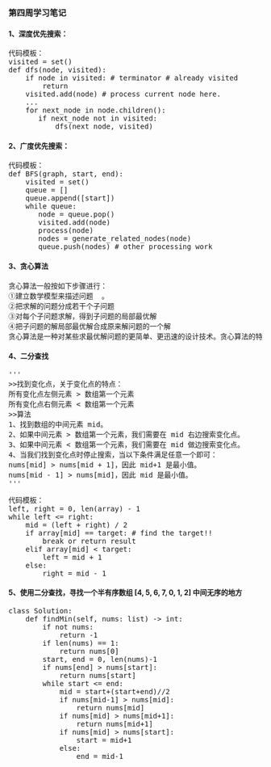 <h3>第四周学习笔记 </h3>
<h4>1、深度优先搜索：</h4>
<pre>代码模板：
visited = set() 
def dfs(node, visited):
    if node in visited: # terminator # already visited
        return
    visited.add(node) # process current node here.
    ...
    for next_node in node.children():
       if next_node not in visited:
           dfs(next_node, visited)
</pre>
<h4>2、广度优先搜索：</h4>
<p><pre>代码模板：
def BFS(graph, start, end):
    visited = set()
    queue = []
    queue.append([start])
    while queue:
       node = queue.pop()
       visited.add(node)
       process(node)
       nodes = generate_related_nodes(node)
       queue.push(nodes) # other processing work
</pre></p>
<h4>3、贪心算法</h4>
<pre>
贪心算法一般按如下步骤进行：
①建立数学模型来描述问题  。
②把求解的问题分成若干个子问题
③对每个子问题求解，得到子问题的局部最优解
④把子问题的解局部最优解合成原来解问题的一个解
贪心算法是一种对某些求最优解问题的更简单、更迅速的设计技术。贪心算法的特点是一步一步地进行，常以当前情况为基础根据某个优化测度作最优选择，而不考虑各种可能的整体情况，省去了为找最优解要穷尽所有可能而必须耗费的大量时间。贪心算法采用自顶向下，以迭代的方法做出相继的贪心选择，每做一次贪心选择，就将所求问题简化为一个规模更小的子问题，通过每一步贪心选择，可得到问题的一个最优解。虽然每一步上都要保证能获得局部最优解，但由此产生的全局解有时不一定是最优的，所以贪心算法不要回溯
</pre>
<h4>4、二分查找</h4>
<pre>
'''
>>找到变化点，关于变化点的特点：
所有变化点左侧元素 > 数组第一个元素
所有变化点右侧元素 < 数组第一个元素
>>算法
1、找到数组的中间元素 mid。
2、如果中间元素 > 数组第一个元素，我们需要在 mid 右边搜索变化点。
3、如果中间元素 < 数组第一个元素，我们需要在 mid 做边搜索变化点。
4、当我们找到变化点时停止搜索，当以下条件满足任意一个即可：
nums[mid] > nums[mid + 1]，因此 mid+1 是最小值。
nums[mid - 1] > nums[mid]，因此 mid 是最小值。
'''
</pre>
<pre>代码模板：
left, right = 0, len(array) - 1
while left <= right:
    mid = (left + right) / 2
    if array[mid] == target: # find the target!!
        break or return result
    elif array[mid] < target:
        left = mid + 1
    else:
        right = mid - 1
</pre>
<h4>5、使用二分查找，寻找一个半有序数组 [4, 5, 6, 7, 0, 1, 2] 中间无序的地方</h4>
<pre>
class Solution:
    def findMin(self, nums: list) -> int:
        if not nums:
            return -1
        if len(nums) == 1:
            return nums[0]
        start, end = 0, len(nums)-1
        if nums[end] > nums[start]:
            return nums[start]
        while start <= end:
            mid = start+(start+end)//2
            if nums[mid-1] > nums[mid]:
                return nums[mid]
            if nums[mid] > nums[mid+1]:
                return nums[mid+1]
            if nums[mid] > nums[start]:
                start = mid+1
            else:
                end = mid-1
</pre>
